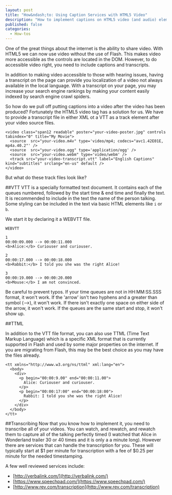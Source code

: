 ```yaml
---
layout: post
title: "How&ndash;to: Using Caption Services with HTML5 Video"
description: "How to implement captions on HTML5 video (and audio) elements."
published: false
categories:
  - How-tos
---
```


One of the great things about the internet is the ability to share video. With HTML5 we can now use video without the use of Flash. This makes video more accessible as the controls are located in the DOM. However, to do accessible video right, you need to include captions and transcripts. 

In addition to making video accessible to those with hearing issues, having a transcript on the page can provide you localization of a video not always available in the local language. With a transcript on your page, you may increase your search engine rankings by making your content easily indexed by search engine crawl spiders.

So how do we pull off putting captions into a video after the video has been produced? Fortunately the HTML5 video tag has a solution for us. We have to provide a transcript file in either XML ot a VTT as a track element after your video source files.

```
<video class="span12 readable" poster="your-video-poster.jpg" controls tabindex="0" title="My Movie">
  <source  src="your-video.m4v" type='video/mp4; codecs="avc1.42E01E, mp4a.40.2"' />
  <source  src="your-video.ogg" type='application/ogg' />
  <source  src="your-video.webm" type='video/webm' />
  <track src="your-video-transcript.vtt" label="English Captions" kind="subtitles" srclang="en-us" default />
</video>
```

But what do these track files look like? 

##VTT
VTT is a specially formatted text document. It contains each of the queues numbered, followed by the start time & end time and finally the text. It is recommended to include in the text the name of the person talking. Some styling can be included in the text via basic HTML elements like ```i``` or ```b```.

We start it by declaring it a WEBVTT file.
```
WEBVTT

1
00:00:09.000 --> 00:00:11.000
<b>Alice:</b> Curiouser and curiouser.

2
00:00:17.000 --> 00:00:18.000
<b>Rabbit:</b> I told you she was the right Alice!

3
00:00:19.000 --> 00:00:20.000 
<b>Mouse:</b> I am not convinced.

```

Be careful to prevent typos. If your time queues are not in HH:MM:SS.SSS format, it won't work. If the 'arrow' isn't two hyphens and a greater than symbol (-->), it won't work. If there isn't exactly one space on either side of the arrow, it won't work. If the queues are the same start and stop, it won't show up.

##TTML

In addition to the VTT file format, you can also use TTML (Time Text Markup Language) which is a specific XML format that is currently supported in Flash and used by some major properties on the internet. If you are migrating from Flash, this may be the best choice as you may have the files already. 

```
<tt xmlns="http://www.w3.org/ns/ttml" xml:lang="en">   
  <body>    
    <div>      
      <p begin="00:00:9.00" end="00:00:11.00">        
        Alice: Curiouser and curiouser.      
      </p>      
      <p begin="00:00:17:00" end="00:00:18:00">        
        Rabbit: I told you she was the right Alice!
      </p>    
    </div>   
  </body> 
</tt>
```

##Transcribing
Now that you know how to implement it, you need to transcribe all of your videos. You can watch, and rewatch, and rewatch them to capture all of the talking perfectly timed (I watched that Alice in Wonderland trailer 30 or 40 times and it is only a a minute long). However there are services that can handle the transcription for you. These will typically start at $1 per minute for transcription with a fee of $0.25 per minute for the needed timestamping.

A few well reviewed services include:
- [http://verbalink.com/](http://verbalink.com/)
- [https://www.speechpad.com/](https://www.speechpad.com/)
- [http://www.rev.com/transcription](http://www.rev.com/transcription)